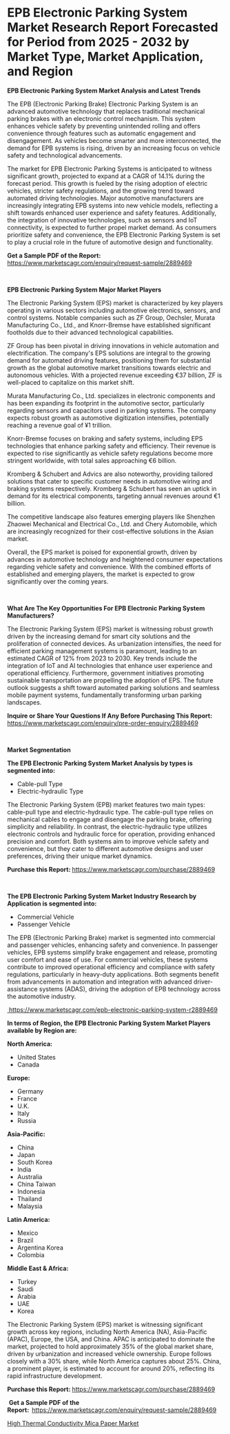 <p><h1>EPB Electronic Parking System Market Research Report Forecasted for Period from 2025 -  2032 by Market Type, Market Application, and Region</h1></p><p><strong>EPB Electronic Parking System Market Analysis and Latest Trends</strong></p>
<p><p>The EPB (Electronic Parking Brake) Electronic Parking System is an advanced automotive technology that replaces traditional mechanical parking brakes with an electronic control mechanism. This system enhances vehicle safety by preventing unintended rolling and offers convenience through features such as automatic engagement and disengagement. As vehicles become smarter and more interconnected, the demand for EPB systems is rising, driven by an increasing focus on vehicle safety and technological advancements.</p><p>The market for EPB Electronic Parking Systems is anticipated to witness significant growth, projected to expand at a CAGR of 14.1% during the forecast period. This growth is fueled by the rising adoption of electric vehicles, stricter safety regulations, and the growing trend toward automated driving technologies. Major automotive manufacturers are increasingly integrating EPB systems into new vehicle models, reflecting a shift towards enhanced user experience and safety features. Additionally, the integration of innovative technologies, such as sensors and IoT connectivity, is expected to further propel market demand. As consumers prioritize safety and convenience, the EPB Electronic Parking System is set to play a crucial role in the future of automotive design and functionality.</p></p>
<p><strong>Get a Sample PDF of the Report:&nbsp;</strong> <a href="https://www.marketscagr.com/enquiry/request-sample/2889469?utm_campaign=2471&utm_medium=2&utm_source=Github&utm_content=ia&utm_term=14032025&utm_id=epb-electronic-parking-system">https://www.marketscagr.com/enquiry/request-sample/2889469</a></p>
<p>&nbsp;</p>
<p><strong>EPB Electronic Parking System Major Market Players</strong></p>
<p><p>The Electronic Parking System (EPS) market is characterized by key players operating in various sectors including automotive electronics, sensors, and control systems. Notable companies such as ZF Group, Oechsler, Murata Manufacturing Co., Ltd., and Knorr-Bremse have established significant footholds due to their advanced technological capabilities.</p><p>ZF Group has been pivotal in driving innovations in vehicle automation and electrification. The company's EPS solutions are integral to the growing demand for automated driving features, positioning them for substantial growth as the global automotive market transitions towards electric and autonomous vehicles. With a projected revenue exceeding €37 billion, ZF is well-placed to capitalize on this market shift.</p><p>Murata Manufacturing Co., Ltd. specializes in electronic components and has been expanding its footprint in the automotive sector, particularly regarding sensors and capacitors used in parking systems. The company expects robust growth as automotive digitization intensifies, potentially reaching a revenue goal of ¥1 trillion.</p><p>Knorr-Bremse focuses on braking and safety systems, including EPS technologies that enhance parking safety and efficiency. Their revenue is expected to rise significantly as vehicle safety regulations become more stringent worldwide, with total sales approaching €6 billion.</p><p>Kromberg & Schubert and Advics are also noteworthy, providing tailored solutions that cater to specific customer needs in automotive wiring and braking systems respectively. Kromberg & Schubert has seen an uptick in demand for its electrical components, targeting annual revenues around €1 billion.</p><p>The competitive landscape also features emerging players like Shenzhen Zhaowei Mechanical and Electrical Co., Ltd. and Chery Automobile, which are increasingly recognized for their cost-effective solutions in the Asian market.</p><p>Overall, the EPS market is poised for exponential growth, driven by advances in automotive technology and heightened consumer expectations regarding vehicle safety and convenience. With the combined efforts of established and emerging players, the market is expected to grow significantly over the coming years.</p></p>
<p>&nbsp;</p>
<p><strong>What Are The Key Opportunities For EPB Electronic Parking System Manufacturers?</strong></p>
<p><p>The Electronic Parking System (EPS) market is witnessing robust growth driven by the increasing demand for smart city solutions and the proliferation of connected devices. As urbanization intensifies, the need for efficient parking management systems is paramount, leading to an estimated CAGR of 12% from 2023 to 2030. Key trends include the integration of IoT and AI technologies that enhance user experience and operational efficiency. Furthermore, government initiatives promoting sustainable transportation are propelling the adoption of EPS. The future outlook suggests a shift toward automated parking solutions and seamless mobile payment systems, fundamentally transforming urban parking landscapes.</p></p>
<p><strong>Inquire or Share Your Questions If Any Before Purchasing This Report:</strong> <a href="https://www.marketscagr.com/enquiry/pre-order-enquiry/2889469?utm_campaign=2471&utm_medium=2&utm_source=Github&utm_content=ia&utm_term=14032025&utm_id=epb-electronic-parking-system">https://www.marketscagr.com/enquiry/pre-order-enquiry/2889469</a></p>
<p>&nbsp;</p>
<p><strong>Market Segmentation</strong></p>
<p><strong>The EPB Electronic Parking System Market Analysis by types is segmented into:</strong></p>
<p><ul><li>Cable-pull Type</li><li>Electric-hydraulic Type</li></ul></p>
<p><p>The Electronic Parking System (EPB) market features two main types: cable-pull type and electric-hydraulic type. The cable-pull type relies on mechanical cables to engage and disengage the parking brake, offering simplicity and reliability. In contrast, the electric-hydraulic type utilizes electronic controls and hydraulic force for operation, providing enhanced precision and comfort. Both systems aim to improve vehicle safety and convenience, but they cater to different automotive designs and user preferences, driving their unique market dynamics.</p></p>
<p><strong>Purchase this Report:&nbsp;</strong><a href="https://www.marketscagr.com/purchase/2889469?utm_campaign=2471&utm_medium=2&utm_source=Github&utm_content=ia&utm_term=14032025&utm_id=epb-electronic-parking-system">https://www.marketscagr.com/purchase/2889469</a></p>
<p>&nbsp;</p>
<p><strong>The EPB Electronic Parking System Market Industry Research by Application is segmented into:</strong></p>
<p><ul><li>Commercial Vehicle</li><li>Passenger Vehicle</li></ul></p>
<p><p>The EPB (Electronic Parking Brake) market is segmented into commercial and passenger vehicles, enhancing safety and convenience. In passenger vehicles, EPB systems simplify brake engagement and release, promoting user comfort and ease of use. For commercial vehicles, these systems contribute to improved operational efficiency and compliance with safety regulations, particularly in heavy-duty applications. Both segments benefit from advancements in automation and integration with advanced driver-assistance systems (ADAS), driving the adoption of EPB technology across the automotive industry.</p></p>
<p><a href="https://www.marketscagr.com/epb-electronic-parking-system-r2889469?utm_campaign=2471&utm_medium=2&utm_source=Github&utm_content=ia&utm_term=14032025&utm_id=epb-electronic-parking-system">&nbsp;https://www.marketscagr.com/epb-electronic-parking-system-r2889469</a></p>
<p><strong>In terms of Region, the EPB Electronic Parking System Market Players available by Region are:</strong></p>
<p>
    <p> <strong> North America: </strong>
        <ul>
            <li>United States</li>
            <li>Canada</li>
        </ul>
        </p> 
    <p> <strong> Europe: </strong>
        <ul>
            <li>Germany</li>
            <li>France</li>
            <li>U.K.</li>
            <li>Italy</li>
            <li>Russia</li>
        </ul>
        </p> 
    <p> <strong> Asia-Pacific: </strong>
        <ul>
            <li>China</li>
            <li>Japan</li>
            <li>South Korea</li>
            <li>India</li>
            <li>Australia</li>
            <li>China Taiwan</li>
            <li>Indonesia</li>
            <li>Thailand</li>
            <li>Malaysia</li>
        </ul>
        </p> 
    <p> <strong> Latin America: </strong>
        <ul>
            <li>Mexico</li>
            <li>Brazil</li>
            <li>Argentina Korea</li>
            <li>Colombia</li>
        </ul>
        </p> 
    <p> <strong> Middle East & Africa: </strong>
        <ul>
            <li>Turkey</li>
            <li>Saudi</li>
            <li>Arabia</li>
            <li>UAE</li>
            <li>Korea</li>
        </ul>
    </p>
    </p>
<p><p>The Electronic Parking System (EPS) market is witnessing significant growth across key regions, including North America (NA), Asia-Pacific (APAC), Europe, the USA, and China. APAC is anticipated to dominate the market, projected to hold approximately 35% of the global market share, driven by urbanization and increased vehicle ownership. Europe follows closely with a 30% share, while North America captures about 25%. China, a prominent player, is estimated to account for around 20%, reflecting its rapid infrastructure development.</p></p>
<p><strong>Purchase this Report: </strong><a href="https://www.marketscagr.com/purchase/2889469?utm_campaign=2471&utm_medium=2&utm_source=Github&utm_content=ia&utm_term=14032025&utm_id=epb-electronic-parking-system">https://www.marketscagr.com/purchase/2889469</a></p>
<p>&nbsp;<strong>Get a Sample PDF of the Report:&nbsp;&nbsp;</strong><a href="https://www.marketscagr.com/enquiry/request-sample/2889469?utm_campaign=2471&utm_medium=2&utm_source=Github&utm_content=ia&utm_term=14032025&utm_id=epb-electronic-parking-system">https://www.marketscagr.com/enquiry/request-sample/2889469</a></p>
<p><strong></strong></p>
<p><p><a href="https://github.com/suleimannichelle7/Market-Research-Report-List-1/blob/main/high-thermal-conductivity-mica-paper-market.md?utm_campaign=2471&utm_medium=2&utm_source=Github&utm_content=ia&utm_term=14032025&utm_id=epb-electronic-parking-system">High Thermal Conductivity Mica Paper Market</a></p></p>